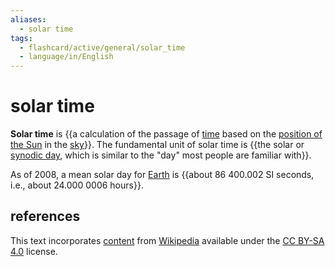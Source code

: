 ```yaml
---
aliases:
  - solar time
tags:
  - flashcard/active/general/solar_time
  - language/in/English
---
```


# solar time

__Solar time__ is {{a calculation of the passage of [time](time.md) based on the [position of the Sun](position%20of%20the%20Sun.md) in the [sky](sky.md)}}. The fundamental unit of solar time is {{the solar or [synodic day](synodic%20day.md), which is similar to the "day" most people are familiar with}}. <!--SR:!2024-12-24,132,310!2024-11-05,89,290-->

As of 2008, a mean solar day for [Earth](Earth.md) is {{about 86&nbsp;400.002 SI seconds, i.e., about 24.000&nbsp;0006 hours}}. <!--SR:!2024-08-19,36,290-->

## references

This text incorporates [content](https://en.wikipedia.org/wiki/solar_time) from [Wikipedia](Wikipedia.md) available under the [CC BY-SA 4.0](https://creativecommons.org/licenses/by-sa/4.0/) license.
